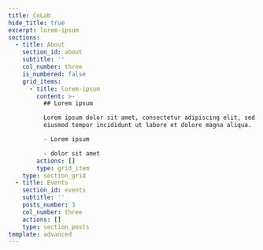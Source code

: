 ```yaml
---
title: CoLab
hide_title: true
excerpt: lorem-ipsum
sections:
  - title: About
    section_id: about
    subtitle: ''
    col_number: three
    is_numbered: false
    grid_items:
      - title: lorem-ipsum
        content: >-
          ## Lorem ipsum

          Lorem ipsum dolor sit amet, consectetur adipiscing elit, sed do
          eiusmod tempor incididunt ut labore et dolore magna aliqua.

          - Lorem ipsum

          - dolor sit amet
        actions: []
        type: grid_item
    type: section_grid
  - title: Events
    section_id: events
    subtitle: ''
    posts_number: 3
    col_number: three
    actions: []
    type: section_posts
template: advanced
---
```

